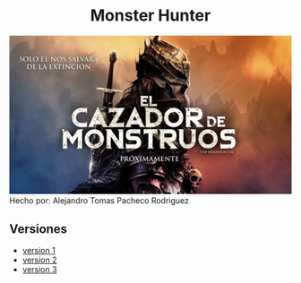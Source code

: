 <div style="text-align: center">

# **Monster Hunter**

<img src="img/MonsterHunter.jpg"/>

</div>

<div align=justify>
Hecho por: Alejandro Tomas Pacheco Rodriguez

## Versiones
- [version 1](https://github.com/ATPRodriguez/MonsterHunter/tree/v1)
- [version 2](https://github.com/ATPRodriguez/MonsterHunter/tree/v2)
- [version 3](https://github.com/ATPRodriguez/MonsterHunter/tree/v3)

</div>